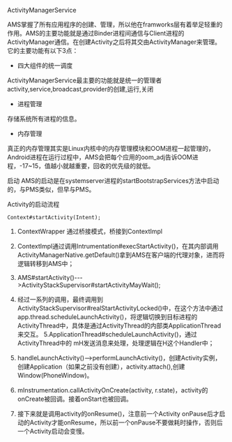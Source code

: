 ActivityManagerService

AMS掌握了所有应用程序的创建、管理，所以他在framworks层有着举足轻重的作用。AMS的主要功能就是通过Binder进程间通信与Client进程的ActivityManager通信。在创建Activity之后将其交由ActivityManager来管理。它的主要功能有以下3点：

- 四大组件的统一调度

ActivityManagerService最主要的功能就是统一的管理者activity,service,broadcast,provider的创建,运行,关闭
- 进程管理

存储系统所有进程的信息。

- 内存管理

真正的内存管理其实是Linux内核中的内存管理模块和OOM进程一起管理的，Android进程在运行过程中，AMS会把每个应用的oom_adj告诉OOM进程，-17~15，值越小就越重要，回收的优先级的就低。

启动
AMS的启动是在systemserver进程的startBootstrapServices方法中启动的，与PMS类似，但早与PMS。


Activity的启动流程
```
Context#startActivity(Intent);
```

1. ContextWrapper 通过桥接模式，桥接到ContextImpl
2. ContextImpl通过调用Intrumentation#execStartActivity()，在其内部调用ActivityManagerNative.getDefault()拿到AMS在客户端的代理对象，进而将逻辑转移到AMS中；
3. AMS#startActivity()--->ActivityStackSupervisor#startActivityMayWait();
4. 经过一系列的调用，最终调用到ActivityStackSupervisor#realStartActivityLocked()中，在这个方法中通过
app.thread.scheduleLaunchActivity()，将逻辑切换到目标进程的ActivityThread中，具体是通过ActivityThread的内部类ApplicationThread来交互。
5.ApplicationThread#scheduleLaunchActivity()，通过ActivityThread中的 mH发送消息来处理，处理逻辑在H这个Handler中；

6. handleLaunchActivity()-->performLaunchActivity()，创建Activity实例，创建Application（如果之前没有创建），activity.attach(),创建Window(PhoneWindow)。

7. mInstrumentation.callActivityOnCreate(activity, r.state)，activity的onCreate被回调。接着onStart也被回调。

8. 接下来就是调用activity的onResume()，注意前一个Activity onPause后才启动的Activity才能onResume，所以前一个onPause不要做耗时操作，否则后一个Activity启动会变慢。



